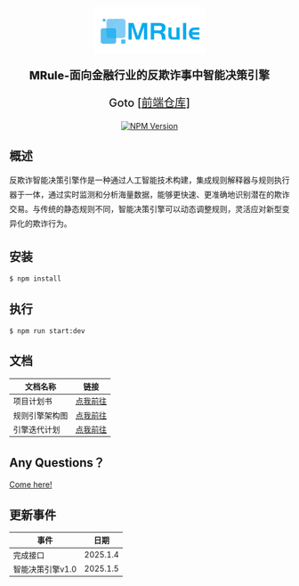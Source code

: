 <p align="center">
  <a href="https://github.com/PoliZyh" target="blank"><img src="./public/logo.png" width="200" alt="Nest Logo" /></a>
</p>


  <p align="center" style="font-size: 20px; font-weight: 800">MRule-面向金融行业的反欺诈事中智能决策引擎</p>
  <p align="center" style="font-size: 20px; font-weight: 500">Goto <a href="https://github.com/PoliZyh/MRule">[前端仓库]</a></p>

<p align="center">
<a href="https://www.npmjs.com/~nestjscore" target="_blank"><img src="https://img.shields.io/npm/v/@nestjs/core.svg" alt="NPM Version" /></a>
</p>



## 概述
<p style="line-height: 26px">  反欺诈智能决策引擎作是一种通过人工智能技术构建，集成规则解释器与规则执行器于一体，通过实时监测和分析海量数据，能够更快速、更准确地识别潜在的欺诈交易。与传统的静态规则不同，智能决策引擎可以动态调整规则，灵活应对新型变异化的欺诈行为。</p>

## 安装

```bash
$ npm install
```

## 执行

```bash
$ npm run start:dev
```
## 文档

| 文档名称       | 链接                                                         |
| -------------- | ------------------------------------------------------------ |
| 项目计划书     | <a href="./docs/面向金融反欺诈事中智能决策引擎项目计划书.pdf">点我前往</a> |
| 规则引擎架构图 | <a href="./docs/决策引擎洋葱圈模型.png">点我前往</a>         |
| 引擎迭代计划   | <a href="./docs/引擎迭代计划.md">点我前往</a>                                                     |


## Any Questions？
<a href="https://github.com/PoliZyh/rules-nest/issues">Come here!</a>


## 更新事件

| 事件                             | 日期     |
| -------------------------------- | -------- |
| 完成接口                         | 2025.1.4 |
| 智能决策引擎v1.0  | 2025.1.5 |

